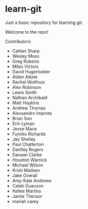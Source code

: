 learn-git
=========

Just a basic repository for learning git.

Welcome to the repo!

Contributors:
* Cahlan Sharp
* Wesley Moss
* Greg Roberts
* Miles Victors
* David Hugentobler
* Alden Aikele
* Rachel Wolthuis
* Alex Robinson
* Lewis Smith
* Nathan Archibald
* Matt Hopkins
* Andrew Thomas
* Alessandro Improta
* Brian Son
* Erin Lyman
* Jesse Mace
* Fumiko Richards
* Jay Shelley
* Paul Chatterton
* Dantley Rogers
* Danaan Clarke
* Houston Warnick
* Michael Wilson
* Kristi Madsen
* Jake Overall
* Amy-Kate Andrews
* Caleb Guanzon
* Kellee Martins
* Jamie Titensor
* mariah carey